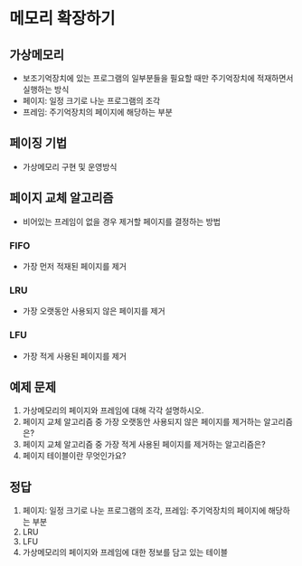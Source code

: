 # 메모리 확장하기

## 가상메모리
- 보조기억장치에 있는 프로그램의 일부분들을 필요할 때만 주기억장치에 적재하면서 실행하는 방식
- 페이지: 일정 크기로 나눈 프로그램의 조각
- 프레임: 주기억장치의 페이지에 해당하는 부분

## 페이징 기법
- 가상메모리 구현 및 운영방식

## 페이지 교체 알고리즘
- 비어있는 프레임이 없을 경우 제거할 페이지를 결정하는 방법

### FIFO
- 가장 먼저 적재된 페이지를 제거

### LRU
- 가장 오랫동안 사용되지 않은 페이지를 제거

### LFU
- 가장 적게 사용된 페이지를 제거




## 예제 문제
1. 가상메모리의 페이지와 프레임에 대해 각각 설명하시오.
2. 페이지 교체 알고리즘 중 가장 오랫동안 사용되지 않은 페이지를 제거하는 알고리즘은?
3. 페이지 교체 알고리즘 중 가장 적게 사용된 페이지를 제거하는 알고리즘은?
4. 페이지 테이블이란 무엇인가요?


## 정답
1. 페이지: 일정 크기로 나눈 프로그램의 조각, 프레임: 주기억장치의 페이지에 해당하는 부분
2. LRU
3. LFU
4. 가상메모리의 페이지와 프레임에 대한 정보를 담고 있는 테이블
